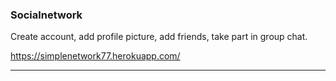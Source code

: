 ### Socialnetwork

Create account, add profile picture, add friends, take part in group chat.

https://simplenetwork77.herokuapp.com/

---
